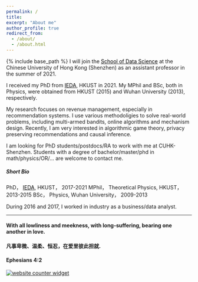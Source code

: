 ```yaml
---
permalink: /
title: 
excerpt: "About me"
author_profile: true
redirect_from: 
  - /about/
  - /about.html
---
```


{% include base_path %}
I will join the <a href="https://sds.cuhk.edu.cn/" target="_blank"><span style="color:black">School of Data Science</span></a> at the Chinese University of Hong Kong (Shenzhen) as an assistant professor in the summer of 2021.

I received my PhD from  <a href="https://ieda.ust.hk/eng/index.php" target="_blank"><span style="color:black">IEDA</span></a>, HKUST in 2021.  My MPhil and BSc, both in Physics, were obtained from HKUST (2015) and Wuhan University (2013), respectively.   

My research focuses on revenue management, especially in recommendation systems. I use various methodoligies to solve real-world problems, including multi-armed bandits, online algorithms and mechanism design. Recently, I am very interested in algorithmic game theory, privacy preserving recommendations and causal inference.


I am looking for PhD students/postdocs/RA to work with me at CUHK-Shenzhen.  Students with a degree of bachelor/master/phd in math/physics/OR/... are welcome to contact me.  


##### Short Bio
PhD， <a href="https://ieda.ust.hk/eng/index.php" target="_blank"><span style="color:black">IEDA</span></a>, HKUST， 2017-2021
MPhil， Theoretical Physics, HKUST， 2013-2015
BSc， Physics, Wuhan University， 2009-2013

During 2016 and 2017, I worked in industry as a business/data analyst.


***
  
#### With all lowliness and meekness, with long-suffering, bearing one another in love. 
#### 凡事卑微、温柔、恒忍，在爱里彼此担就.
#### Ephesians 4:2

<div id="sfca65yz9mwqd6fhn1rfutkx62b9g3mbg36"></div><noscript><a href="https://www.freecounterstat.com" title="website counter widget"><img src="https://counter3.stat.ovh/private/freecounterstat.php?c=a65yz9mwqd6fhn1rfutkx62b9g3mbg36" border="0" title="website counter widget" alt="website counter widget"></a></noscript>


